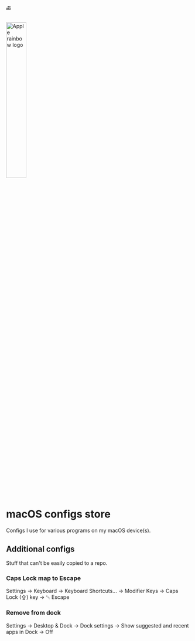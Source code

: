 ###### [🔙](../..)

<img src="https://upload.wikimedia.org/wikipedia/commons/thumb/8/84/Apple_Computer_Logo_rainbow.svg/1759px-Apple_Computer_Logo_rainbow.svg.png" alt="Apple rainbow logo" style="width: 33%;">

# macOS configs store

Configs I use for various programs on my macOS device(s).

## Additional configs

Stuff that can't be easily copied to a repo.

### Caps Lock map to Escape

Settings $\rightarrow$ Keyboard $\rightarrow$ Keyboard Shortcuts... $\rightarrow$ Modifier Keys $\rightarrow$ Caps Lock (⇪) key $\rightarrow$ ␛ Escape

### Remove from dock

Settings $\rightarrow$ Desktop & Dock $\rightarrow$ Dock settings $\rightarrow$ Show suggested and recent apps in Dock $\rightarrow$ Off
